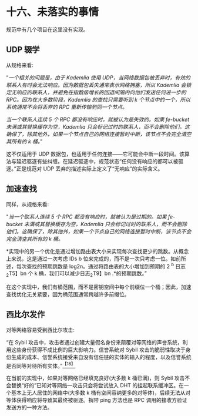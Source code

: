 # 十六、未落实的事情

规范中有几个项目在这里没有实现。

## UDP 辍学

从规格来看:

”*一个相关的问题是，由于 Kademlia 使用 UDP，当网络数据包被丢弃时，有效的联系人有时会无法响应。因为数据包丢失通常表示网络拥塞，所以 Kademlia 会锁定无响应的联系人，并避免在指数级增长的回退间隔内向他们发送任何进一步的 RPC。因为在大多数阶段，Kademlia 的查找只需要听到 k 个节点中的一个，所以系统通常不会将丢弃的 RPC 重新传输到同一个节点。*

*当一个联系人连续 5 个 RPC 都没有响应时，就被认为是失效的。如果 fe-bucket 未满或其替换缓存为空，Kademlia 只会标记过时的联系人，而不会删除他们。这确保了，除其他外，如果一个节点自己的网络连接暂时中断，该节点不会完全清空其所有的 k 桶。*”

这不仅适用于 UDP 数据包，也适用于任何连接——它可能会中断一段时间。该算法与延迟驱逐有些纠缠。在延迟驱逐中，规范状态“任何没有响应的都可以被驱逐。”正是规范对 UDP 丢弃的描述实际上定义了“无响应”的实际含义。

## 加速查找

同样，从规格来看:

"*当一个联系人连续 5 个 RPC 都没有响应时，就被认为是过期的。如果 fe-bucket 未满或其替换缓存为空，Kademlia 只会标记过时的联系人，而不会删除他们。这确保了，除其他外，如果一个节点自己的网络连接暂时中断，该节点不会完全清空其所有的 k 桶。*

*实现中的另一个优化是通过增加路由表大小来实现每次查找更少的跳数。从概念上来说，这是通过一次考虑 IDs b 位来完成的，而不是一次只考虑一位。如前所述，每次查找的预期跳数是 log2n。通过将路由表的大小增加到预期的 2 <sup>b</sup> 日志<sub>2</sub>T5】bn 个 k 桶，我们可以减少日志<sub>2</sub>T9】bn .*的预期跳数。”

在这个实现中，我们有桶范围，而不是密钥空间中每个前缀位一个桶；因此，加速查找优化无关紧要，因为桶范围通常跨越许多前缀位。

## 西比尔发作

对等网络容易受到西比尔攻击:

“在 Sybil 攻击中，攻击者通过创建大量假名身份来颠覆对等网络的声誉系统，利用这些身份获得不成比例的巨大影响力。信誉系统对 Sybil 攻击的脆弱性取决于身份生成的成本、信誉系统接受来自没有信任链的实体的输入的程度，以及信誉系统是否同等对待所有实体。”[<sup>【18】</sup>](The_Kademlia_Protocol_Succinctly_0020.htm#_ftn18)

在当前的实现中，如果对等网络已经填充良好(大多数 k 桶已满)，则 Sybil 攻击不会替换“好的”已知对等网络—攻击只会将尝试放入 DHT 的挂起联系缓冲区。在一个基本上无人居住的网络中(大多数 k 桶有空间容纳更多的对等体)，后续无法从对等体获得响应将导致其最终被驱逐。捎带 ping 方法也是 RPC 调用的接收方验证发送方的一种方法。